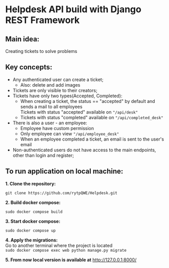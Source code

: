 # Helpdesk API build with Django REST Framework

## Main idea:
Creating tickets to solve problems

## Key concepts:
- Any authenticated user can create a ticket;
  * Also: delete and add images
- Tickets are only visible to their creators;
- Tickets have only two types(Accepted, Completed):
  * When creating a ticket, the status == "accepted" by default and sends a mail to all employees<br>
    Tickets with status "accepted" available on ``` "/api/desk" ```
  * Tickets with status "completed" available on ``` "/api/completed_desk" ```
- There is also a user - an employee:
  * Employee have custom permission
  * Only employee can view ``` "/api/employee_desk" ```
  * When an employee completed a ticket, an email is sent to the user's email
- Non-authenticated users do not have access to the main endpoints, other than login and register;

## To run application on local machine:
**1. Clone the repository:**

``` git clone https://github.com/rytpQWE/Helpdesk.git ```

**2. Build docker compose:**

``` sudo docker compose build ```

**3. Start docker compose:**

``` sudo docker compose up ```

**4. Apply the migrations:** <br>
Go to another terminal where the project is located <br>
``` sudo docker compose exec web python manage.py migrate ```

**5. From now local version is available at**
http://127.0.0.1:8000/

